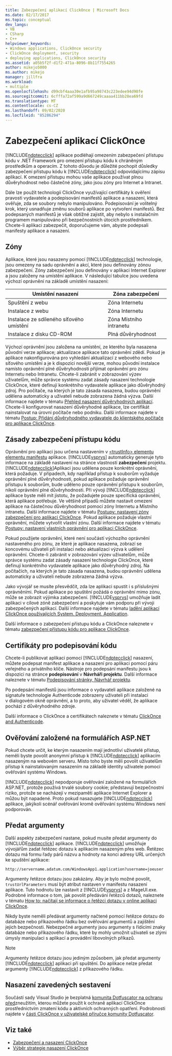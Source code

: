 ```yaml
---
title: Zabezpečení aplikací ClickOnce | Microsoft Docs
ms.date: 02/17/2017
ms.topic: conceptual
dev_langs:
- VB
- CSharp
- C++
helpviewer_keywords:
- Windows applications, ClickOnce security
- ClickOnce deployment, security
- deploying applications, ClickOnce security
ms.assetid: a05b5f2f-d1f2-471a-8096-8b11f7554265
author: mikejo5000
ms.author: mikejo
manager: jillfra
ms.workload:
- multiple
ms.openlocfilehash: d99cbf4aaa30e1afb95a98743c223edee94d98fe
ms.sourcegitcommit: 6cfffa72af599a9d667249caaaa411bb28ea69fd
ms.translationtype: MT
ms.contentlocale: cs-CZ
ms.lasthandoff: 09/02/2020
ms.locfileid: "85286294"
---
```

# <a name="secure-clickonce-applications"></a>Zabezpečení aplikací ClickOnce
[!INCLUDE[ndptecclick](../deployment/includes/ndptecclick_md.md)] aplikace podléhají omezením zabezpečení přístupu kódu v .NET Framework pro omezení přístupu kódu k chráněným prostředkům a operacím. Z tohoto důvodu je důležité pochopit důsledky zabezpečení přístupu kódu k [!INCLUDE[ndptecclick](../deployment/includes/ndptecclick_md.md)] odpovídajícímu zápisu aplikací. K omezení přístupu mohou vaše aplikace používat plnou důvěryhodnost nebo částečné zóny, jako jsou zóny pro Internet a Intranet.

 Dále lze použít technologii ClickOnce využívající certifikáty k ověření pravosti vydavatele a podepisování manifestů aplikace a nasazení, která ověřuje, zda se soubory nebylo manipulováno. Podepisování je volitelný krok, který usnadňuje změnu souborů aplikace po vytvoření manifestů. Bez podepsaných manifestů je však obtížné zajistit, aby nebylo s instalačním programem manipulováno při bezpečnostních útocích prostředníkem. Chcete-li aplikaci zabezpečit, doporučujeme vám, abyste podepsali manifesty aplikace a nasazení.

## <a name="zones"></a>Zóny
 Aplikace, které jsou nasazeny pomocí [!INCLUDE[ndptecclick](../deployment/includes/ndptecclick_md.md)] technologie, jsou omezeny na sadu oprávnění a akcí, které jsou definovány zónou zabezpečení. Zóny zabezpečení jsou definovány v aplikaci Internet Explorer a jsou založeny na umístění aplikace. V následující tabulce jsou uvedena výchozí oprávnění na základě umístění nasazení:

|Umístění nasazení|Zóna zabezpečení|
|-------------------------|-------------------|
|Spuštění z webu|Zóna Internetu|
|Instalace z webu|Zóna Internetu|
|Instalace ze sdíleného síťového umístění|Zóna Místního intranetu|
|Instalace z disku CD-ROM|Plná důvěryhodnost|

 Výchozí oprávnění jsou založena na umístění, ze kterého byla nasazena původní verze aplikace; aktualizace aplikace tato oprávnění zdědí. Pokud je aplikace nakonfigurována pro vyhledání aktualizací z webového nebo síťového umístění a je k dispozici novější verze, mohou původní instalace namísto oprávnění plné důvěryhodnosti přijímat oprávnění pro zónu Internetu nebo Intranetu. Chcete-li zabránit v zobrazování výzev uživatelům, může správce systému zadat zásady nasazení technologie ClickOnce, které definují konkrétního vydavatele aplikace jako důvěryhodný zdroj. Pro počítače, na kterých je tato zásada nasazena, budou oprávnění udělena automaticky a uživateli nebude zobrazena žádná výzva. Další informace najdete v tématu [Přehled nasazení důvěryhodných aplikací](../deployment/trusted-application-deployment-overview.md). Chcete-li konfigurovat nasazení důvěryhodné aplikace, lze certifikát nainstalovat na úrovni počítače nebo podniku. Další informace najdete v tématu [Postup: Přidání důvěryhodného vydavatele do klientského počítače pro aplikace ClickOnce](../deployment/how-to-add-a-trusted-publisher-to-a-client-computer-for-clickonce-applications.md).

## <a name="code-access-security-policies"></a>Zásady zabezpečení přístupu kódu
 Oprávnění pro aplikaci jsou určena nastavením v [ \<trustInfo> elementu elementu manifestu](../deployment/trustinfo-element-clickonce-application.md) aplikace. [!INCLUDE[vsprvs](../code-quality/includes/vsprvs_md.md)] automaticky generuje tyto informace na základě nastavení na stránce vlastností **zabezpečení** projektu. [!INCLUDE[ndptecclick](../deployment/includes/ndptecclick_md.md)]Aplikaci jsou udělena pouze konkrétní oprávnění, která požaduje. V případech, kdy například přístup k souborům vyžaduje oprávnění plné důvěryhodnosti, pokud aplikace požaduje oprávnění přístupu k souborům, bude uděleno pouze oprávnění přístupu k souborům, nikoli oprávnění plné důvěryhodnosti. Při vývoji [!INCLUDE[ndptecclick](../deployment/includes/ndptecclick_md.md)] aplikace byste měli mít jistotu, že požadujete pouze specifická oprávnění, která aplikace potřebuje. Ve většině případů můžete nastavit omezení aplikace na částečnou důvěryhodnost pomocí zóny Internetu a Místního intranetu. Další informace najdete v tématu [Postupy: nastavení zóny zabezpečení pro aplikaci ClickOnce](../deployment/how-to-set-a-security-zone-for-a-clickonce-application.md). Pokud aplikace požaduje vlastní oprávnění, můžete vytvořit vlastní zónu. Další informace najdete v tématu [Postupy: nastavení vlastních oprávnění pro aplikaci ClickOnce](../deployment/how-to-set-custom-permissions-for-a-clickonce-application.md).

 Pokud použijete oprávnění, které není součástí výchozího oprávnění nastaveného pro zónu, ze které je aplikace nasazena, zobrazí se koncovému uživateli při instalaci nebo aktualizaci výzva k udělení oprávnění. Chcete-li zabránit v zobrazování výzev uživatelům, může správce systému zadat zásady nasazení technologie ClickOnce, které definují konkrétního vydavatele aplikace jako důvěryhodný zdroj. Na počítačích, na kterých je tato zásada nasazena, budou oprávnění udělena automaticky a uživateli nebude zobrazena žádná výzva.

 Jako vývojář se musíte přesvědčit, zda lze aplikaci spustit i s příslušnými oprávněními. Pokud aplikace po spuštění požádá o oprávnění mimo zónu, může se zobrazit výjimka zabezpečení. [!INCLUDE[vsprvs](../code-quality/includes/vsprvs_md.md)] umožňuje ladit aplikaci v cílové zóně zabezpečení a poskytuje vám podporu při vývoji zabezpečených aplikací. Další informace najdete v tématu [ladění aplikací ClickOnce používajících System. Deployment. Application](../deployment/debugging-clickonce-applications-that-use-system-deployment-application.md).

 Další informace o zabezpečení přístupu kódu a ClickOnce naleznete v tématu [zabezpečení přístupu kódu pro aplikace ClickOnce](../deployment/code-access-security-for-clickonce-applications.md).

## <a name="code-signing-certificates"></a>Certifikáty pro podepisování kódu
 Chcete-li publikovat aplikaci pomocí [!INCLUDE[ndptecclick](../deployment/includes/ndptecclick_md.md)] nasazení, můžete podepsat manifest aplikace a nasazení pro aplikaci pomocí páru veřejného a privátního klíče. Nástroje pro podepsání manifestu jsou k dispozici na stránce **podepisování** v **Návrháři projektu**. Další informace naleznete v tématu [Podepisování stránky, Návrhář projektu](../ide/reference/signing-page-project-designer.md).

 Po podepsání manifestů jsou informace o vydavateli aplikace založené na signatuře technologie Authenticode zobrazeny uživateli při instalaci v dialogovém okně oprávnění, a to proto, aby uživatel věděl, že aplikace pochází z důvěryhodného zdroje.

 Další informace o ClickOnce a certifikátech naleznete v tématu [ClickOnce and Authenticode](../deployment/clickonce-and-authenticode.md).

## <a name="aspnet-form-based-authentication"></a>Ověřování založené na formulářích ASP.NET
 Pokud chcete určit, ke kterým nasazením mají jednotliví uživatelé přístup, neměli byste povolit anonymní přístup k [!INCLUDE[ndptecclick](../deployment/includes/ndptecclick_md.md)] aplikacím nasazeným na webovém serveru. Místo toho byste měli povolit uživatelům přístup k nainstalovaným nasazením na základě identity uživatele pomocí ověřování systému Windows.

 [!INCLUDE[ndptecclick](../deployment/includes/ndptecclick_md.md)] nepodporuje ověřování založené na formulářích ASP.NET, protože používá trvalé soubory cookie; představují bezpečnostní riziko, protože se nacházejí v mezipaměti aplikace Internet Explorer a můžou být napadené. Proto pokud nasazujete [!INCLUDE[ndptecclick](../deployment/includes/ndptecclick_md.md)] aplikace, jakýkoli scénář ověřování kromě ověřování systému Windows není podporován.

## <a name="pass-arguments"></a>Předat argumenty
 Další aspekty zabezpečení nastane, pokud musíte předat argumenty do [!INCLUDE[ndptecclick](../deployment/includes/ndptecclick_md.md)] aplikace. [!INCLUDE[ndptecclick](../deployment/includes/ndptecclick_md.md)] umožňuje vývojářům zadat řetězec dotazu k aplikacím nasazeným přes web. Řetězec dotazu má formu řady párů názvu a hodnoty na konci adresy URL určených ke spuštění aplikace:

 `http://servername.adatum.com/WindowsApp1.application?username=joeuser`

 Argumenty řetězce dotazu jsou zakázány. Aby je bylo možné povolit, `trustUrlParameters` musí být atribut nastaven v manifestu nasazení aplikace. Tuto hodnotu lze nastavit z [!INCLUDE[vsprvs](../code-quality/includes/vsprvs_md.md)] a z MageUI.exe. Podrobné informace o tom, jak povolit předávání řetězců dotazů, naleznete v tématu [How to: načítají se informace o řetězci dotazu v online aplikaci ClickOnce](../deployment/how-to-retrieve-query-string-information-in-an-online-clickonce-application.md).

 Nikdy byste neměli předávat argumenty načtené pomocí řetězce dotazu do databáze nebo příkazového řádku bez ověřování argumentů a zajištění jejich bezpečnosti. Nebezpečné argumenty jsou argumenty s řídicími znaky databáze nebo příkazového řádku, které by mohly umožnit uživateli se zlými úmysly manipulaci s aplikací a provádění libovolných příkazů.

> [!NOTE]
> Argumenty řetězce dotazu jsou jediným způsobem, jak předat argumenty [!INCLUDE[ndptecclick](../deployment/includes/ndptecclick_md.md)] aplikaci při spuštění. Do aplikace nelze předat argumenty [!INCLUDE[ndptecclick](../deployment/includes/ndptecclick_md.md)] z příkazového řádku.

## <a name="deploying-obfuscated-assemblies"></a>Nasazení zavedených sestavení
 Součástí sady Visual Studio je bezplatná [komunita Dotfuscator na ochranu před](../ide/dotfuscator/index.md)zneužitím, kterou můžete použít k ochraně aplikací ClickOnce prostřednictvím zmatení kódu a aktivních ochranných opatření.  Podrobnosti najdete v [části ClickOnce v uživatelské příručce komunity Dotfuscator](https://www.preemptive.com/dotfuscator/ce/docs/help/5.27/advanced_clickonce.html).

## <a name="see-also"></a>Viz také
- [Zabezpečení a nasazení ClickOnce](../deployment/clickonce-security-and-deployment.md)
- [Výběr strategie nasazení ClickOnce](../deployment/choosing-a-clickonce-deployment-strategy.md)
